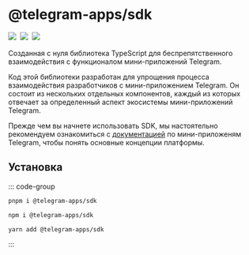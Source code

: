 # @telegram-apps/sdk

<p style="display: flex; gap: 8px; min-height: 20px">
  <a href="https://npmjs.com/package/@telegram-apps/sdk">
    <img src="https://img.shields.io/npm/v/@telegram-apps/sdk?logo=npm"/>
  </a>
  <img src="https://img.shields.io/bundlephobia/minzip/@telegram-apps/sdk"/>
  <a href="https://github.com/Telegram-Mini-Apps/telegram-apps/tree/master/packages/sdk">
    <img src="https://img.shields.io/badge/source-black?logo=github"/>
  </a>
</p>

Созданная с нуля библиотека TypeScript для беспрепятственного взаимодействия с функционалом мини-приложений Telegram.

Код этой библиотеки разработан для упрощения процесса взаимодействия разработчиков с мини-приложением Telegram. Он состоит из нескольких отдельных компонентов, каждый из которых отвечает за определенный аспект экосистемы мини-приложений Telegram.

Прежде чем вы начнете использовать SDK, мы настоятельно рекомендуем ознакомиться с [документацией](../../platform/about.md) по мини-приложеням Telegram, чтобы понять основные концепции платформы.

## Установка

::: code-group

```bash [pnpm]
pnpm i @telegram-apps/sdk
```

```bash [npm]
npm i @telegram-apps/sdk
```

```bash [yarn]
yarn add @telegram-apps/sdk
```

:::

